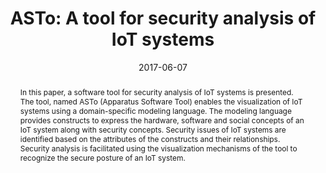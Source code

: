 ---
title: "ASTo: A tool for security analysis of IoT systems"
abstract: "In this paper, a software tool for security analysis of IoT systems is presented. The tool, named ASTo (Apparatus Software Tool) enables the visualization of IoT systems using a domain-specific modeling language. The modeling language provides constructs to express the hardware, software and social concepts of an IoT system along with security concepts. Security issues of IoT systems are identified based on the attributes of the constructs and their relationships. Security analysis is facilitated using the visualization mechanisms of the tool to recognize the secure posture of an IoT system."
collection: publications
permalink: /publication/mavropoulos2017asto
date: 2017-06-07
venue: '2017 IEEE 15th International Conference on Software Engineering Research, Management and Applications'
paperurl: '/files/pdf/papers/mavropoulos2017asto.pdf'
slidesurl: '/files/pdf/slides/mavropoulos2017asto-slides.pdf'
link: 'https://ieeexplore.ieee.org/document/7965757'
github: "https://github.com/Or3stis/apparatus"
citation: 'Orestis Mavropoulos, Haralambos Mouratidis, Andrew Fish, Emmanouil Panaousis (2017). 
		&quot;ASTo: A tool for security analysis of IoT systems.&quot;
		<i>IEEE 15th International Conference on Software Engineering Research, Management and Applications</i>.'
---